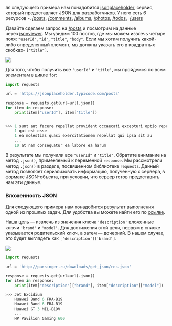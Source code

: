 ля следующего примера нам понадобится [jsonplaceholder](https://jsonplaceholder.typicode.com/posts), сервис, который предоставляет JSON для разработчиков. У него есть 6 ресурсов -. [/posts](https://jsonplaceholder.typicode.com/posts), [/comments](https://jsonplaceholder.typicode.com/comments), [/albums](https://jsonplaceholder.typicode.com/albums), [/photos](https://jsonplaceholder.typicode.com/photos), [/todos](https://jsonplaceholder.typicode.com/todos),  [/users](https://jsonplaceholder.typicode.com/users)

Давайте сделаем запрос на [/posts](https://jsonplaceholder.typicode.com/posts) и посмотрим на данные через [jsonviewer](http://jsonviewer.stack.hu/). Мы увидим 100 постов, где мы можем извлечь четыре поля: `"userId"`, `"id"`, `"title"`, `"body"`. Если мы хотим получить какой-либо определенный элемент, мы должны указать его в квадратных скобках- `["title"]`.

![](https://ucarecdn.com/b4c63b18-6e02-415f-8a07-e6a618116d5b/)

Для того, чтобы получить все `'userId'` и `'title'`, мы пройдемся по всем элементам в цикле `for`:

```python
import requests

url = 'https://jsonplaceholder.typicode.com/posts'

response = requests.get(url=url).json()
for item in response:
    print(item["userId"], item["title"])


>>> 1 sunt aut facere repellat provident occaecati excepturi optio reprehenderit
    1 qui est esse
    1 ea molestias quasi exercitationem repellat qui ipsa sit au
    ...
    10 at nam consequatur ea labore ea harum
```

В результате мы получили все `"userId"` и `"title"`. Обратите внимание на метод `.json()`, применяемый к переменной `response`. Мы рассмотрели метод `.json()` в разделе, посвященном библиотеке `requests`. Данный метод позволяет сериализовать информацию, полученную с сервера, в формате JSON-объекта, при условии, что сервер готов предоставить нам эти данные.

### Вложенность JSON

Для следующего примера нам понадобится результат выполнения одной из прошлых задач. Для удобства вы можете найти его по [ссылке](http://parsinger.ru/downloads/get_json/res.json).

Наша цель — извлечь из значения ключа `'description'` вложенные ключи `'brand'` и `'model'`. Для достижения этой цели, первым в списке указывается родительский ключ, а затем — дочерний. В нашем случае, это будет выглядеть как `['description']['brand']`.

![](https://ucarecdn.com/ac6916d5-686f-42b4-a8e6-104685bf4de3/)

```python
import requests

url = 'http://parsinger.ru/downloads/get_json/res.json'

response = requests.get(url=url).json()
for item in response:
    print(item["description"]["brand"], item["description"]["model"])

>>> Jet Excidium
    Huawei Band 6 FRA-B19
    Huawei Band 6 FRA-B19
    Huawei GT 3 MIL-B19V
    ...
    HP Pavilion Gaming 600
```